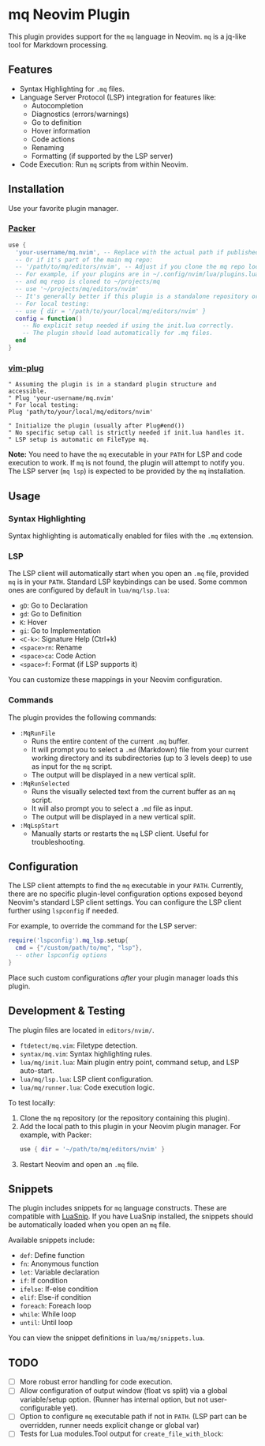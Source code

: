 # mq Neovim Plugin

This plugin provides support for the `mq` language in Neovim. `mq` is a jq-like tool for Markdown processing.

## Features

- Syntax Highlighting for `.mq` files.
- Language Server Protocol (LSP) integration for features like:
    - Autocompletion
    - Diagnostics (errors/warnings)
    - Go to definition
    - Hover information
    - Code actions
    - Renaming
    - Formatting (if supported by the LSP server)
- Code Execution: Run `mq` scripts from within Neovim.

## Installation

Use your favorite plugin manager.

### [Packer](https://github.com/wbthomason/packer.nvim)

```lua
use {
  'your-username/mq.nvim', -- Replace with the actual path if published separately
  -- Or if it's part of the main mq repo:
  -- '/path/to/mq/editors/nvim', -- Adjust if you clone the mq repo locally
  -- For example, if your plugins are in ~/.config/nvim/lua/plugins.lua
  -- and mq repo is cloned to ~/projects/mq
  -- use '~/projects/mq/editors/nvim'
  -- It's generally better if this plugin is a standalone repository or part of a plugin distribution.
  -- For local testing:
  -- use { dir = '/path/to/your/local/mq/editors/nvim' }
  config = function()
    -- No explicit setup needed if using the init.lua correctly.
    -- The plugin should load automatically for .mq files.
  end
}
```

### [vim-plug](https://github.com/junegunn/vim-plug)

```vim
" Assuming the plugin is in a standard plugin structure and accessible.
" Plug 'your-username/mq.nvim'
" For local testing:
Plug 'path/to/your/local/mq/editors/nvim'

" Initialize the plugin (usually after Plug#end())
" No specific setup call is strictly needed if init.lua handles it.
" LSP setup is automatic on FileType mq.
```

**Note:** You need to have the `mq` executable in your `PATH` for LSP and code execution to work.
If `mq` is not found, the plugin will attempt to notify you. The LSP server (`mq lsp`) is expected to be provided by the `mq` installation.

## Usage

### Syntax Highlighting

Syntax highlighting is automatically enabled for files with the `.mq` extension.

### LSP

The LSP client will automatically start when you open an `.mq` file, provided `mq` is in your `PATH`.
Standard LSP keybindings can be used. Some common ones are configured by default in `lua/mq/lsp.lua`:

- `gD`: Go to Declaration
- `gd`: Go to Definition
- `K`: Hover
- `gi`: Go to Implementation
- `<C-k>`: Signature Help (Ctrl+k)
- `<space>rn`: Rename
- `<space>ca`: Code Action
- `<space>f`: Format (if LSP supports it)

You can customize these mappings in your Neovim configuration.

### Commands

The plugin provides the following commands:

-   `:MqRunFile`
    -   Runs the entire content of the current `.mq` buffer.
    -   It will prompt you to select a `.md` (Markdown) file from your current working directory and its subdirectories (up to 3 levels deep) to use as input for the `mq` script.
    -   The output will be displayed in a new vertical split.
-   `:MqRunSelected`
    -   Runs the visually selected text from the current buffer as an `mq` script.
    -   It will also prompt you to select a `.md` file as input.
    -   The output will be displayed in a new vertical split.
-   `:MqLspStart`
    -   Manually starts or restarts the `mq` LSP client. Useful for troubleshooting.

## Configuration

The LSP client attempts to find the `mq` executable in your `PATH`.
Currently, there are no specific plugin-level configuration options exposed beyond Neovim's standard LSP client settings. You can configure the LSP client further using `lspconfig` if needed.

For example, to override the command for the LSP server:
```lua
require('lspconfig').mq_lsp.setup{
  cmd = {"/custom/path/to/mq", "lsp"},
  -- other lspconfig options
}
```
Place such custom configurations *after* your plugin manager loads this plugin.

## Development & Testing

The plugin files are located in `editors/nvim/`.
- `ftdetect/mq.vim`: Filetype detection.
- `syntax/mq.vim`: Syntax highlighting rules.
- `lua/mq/init.lua`: Main plugin entry point, command setup, and LSP auto-start.
- `lua/mq/lsp.lua`: LSP client configuration.
- `lua/mq/runner.lua`: Code execution logic.

To test locally:
1. Clone the `mq` repository (or the repository containing this plugin).
2. Add the local path to this plugin in your Neovim plugin manager. For example, with Packer:
   ```lua
   use { dir = '~/path/to/mq/editors/nvim' }
   ```
3. Restart Neovim and open an `.mq` file.

## Snippets

The plugin includes snippets for `mq` language constructs. These are compatible with [LuaSnip](https://github.com/L3MON4D3/LuaSnip).
If you have LuaSnip installed, the snippets should be automatically loaded when you open an `mq` file.

Available snippets include:
- `def`: Define function
- `fn`: Anonymous function
- `let`: Variable declaration
- `if`: If condition
- `ifelse`: If-else condition
- `elif`: Else-if condition
- `foreach`: Foreach loop
- `while`: While loop
- `until`: Until loop

You can view the snippet definitions in `lua/mq/snippets.lua`.

## TODO

-   [ ] More robust error handling for code execution.
-   [ ] Allow configuration of output window (float vs split) via a global variable/setup option. (Runner has internal option, but not user-configurable yet).
-   [ ] Option to configure `mq` executable path if not in `PATH`. (LSP part can be overridden, runner needs explicit change or global var)
-   [ ] Tests for Lua modules.Tool output for `create_file_with_block`:
